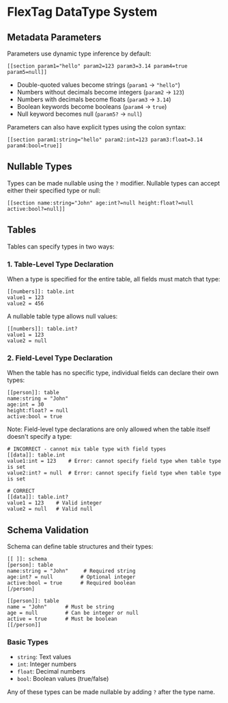 # FlexTag DataType System

## Metadata Parameters

Parameters use dynamic type inference by default:

```
[[section param1="hello" param2=123 param3=3.14 param4=true param5=null]]
```

- Double-quoted values become strings (`param1` → `"hello"`)
- Numbers without decimals become integers (`param2` → `123`)
- Numbers with decimals become floats (`param3` → `3.14`)
- Boolean keywords become booleans (`param4` → `true`)
- Null keyword becomes null (`param5?` → `null`)

Parameters can also have explicit types using the colon syntax:

```
[[section param1:string="hello" param2:int=123 param3:float=3.14 param4:bool=true]]
```

## Nullable Types

Types can be made nullable using the `?` modifier. Nullable types can accept either their specified type or null:

```
[[section name:string="John" age:int?=null height:float?=null active:bool?=null]]
```

## Tables

Tables can specify types in two ways:

### 1. Table-Level Type Declaration

When a type is specified for the entire table, all fields must match that type:

```
[[numbers]]: table.int
value1 = 123
value2 = 456
```

A nullable table type allows null values:

```
[[numbers]]: table.int?
value1 = 123
value2 = null
```

### 2. Field-Level Type Declaration

When the table has no specific type, individual fields can declare their own types:

```
[[person]]: table
name:string = "John"
age:int = 30
height:float? = null
active:bool = true
```

Note: Field-level type declarations are only allowed when the table itself doesn't specify a type:

```
# INCORRECT - cannot mix table type with field types
[[data]]: table.int
value1:int = 123    # Error: cannot specify field type when table type is set
value2:int? = null  # Error: cannot specify field type when table type is set

# CORRECT
[[data]]: table.int?
value1 = 123    # Valid integer
value2 = null   # Valid null
```

## Schema Validation

Schema can define table structures and their types:

```
[[ ]]: schema
[person]: table
name:string = "John"     # Required string
age:int? = null         # Optional integer
active:bool = true      # Required boolean
[/person]

[[person]]: table
name = "John"      # Must be string
age = null         # Can be integer or null
active = true      # Must be boolean
[[/person]]
```

### Basic Types

- `string`: Text values
- `int`: Integer numbers
- `float`: Decimal numbers
- `bool`: Boolean values (true/false)

Any of these types can be made nullable by adding `?` after the type name.
